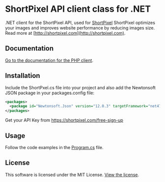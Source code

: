 # ShortPixel API client class for .NET

.NET client for the ShortPixel API, used for [ShortPixel](https://shortpixel.com) ShortPixel optimizes your images and improves website performance by reducing images size. Read more at [http://shortpixel.com](http://shortpixel.com).

## Documentation

[Go to the documentation for the PHP client](https://shortpixel.com/api-net).

## Installation

Include the ShortPxel.cs file into your project and also add the Newtonsoft JSON package in your packages.config file:

```xml
<packages>
  <package id="Newtonsoft.Json" version="12.0.3" targetFramework="net472" />
</packages>
```

Get your API Key from https://shortpixel.com/free-sign-up

## Usage

Follow the code examples in the [Program.cs](https://github.com/short-pixel-optimizer/shortpixel-net/blob/main/Program.cs ) file.

## License

This software is licensed under the MIT License. [View the license](LICENSE).
